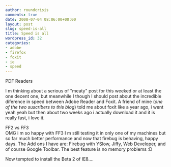 ```yaml
---
author: roundcrisis
comments: true
date: 2008-07-04 08:06:00+00:00
layout: post
slug: speed-is-all
title: Speed is all
wordpress_id: 32
categories:
- adobe
- firefox
- foxit
- ie
- speed
---
```


PDF Readers  
  
I m thinking about a serious of "meaty" post for this weeked or at least the one decent one, but meanwhile I though I should post about the incredible diference in speed between Adobe Reader and Foxit. A friend of mine (_one of the two suscribers to this blog_) told me about foxit like a year ago, i went yeah yeah but then about two weeks ago i actually download it and it is really fast, i love it.  
  
FF2 vs FF3  
OMG i m so happy with FF3 I m still testing it in only one of my machines but so far much better performance and now that firebug is behaving, happy days. The Add ons I have are: Firebug with YSlow, Jiffy, Web Developer, and of course Google Toolbar. The best feature is no memory problems :D  
  
Now tempted to install the Beta 2 of IE8....
